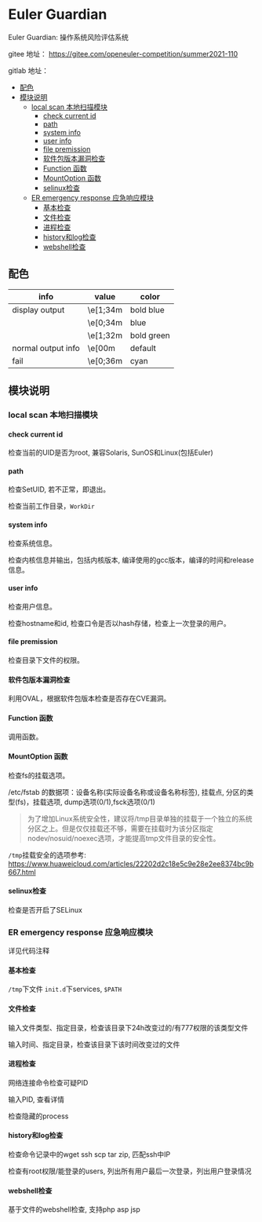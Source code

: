# Euler Guardian

Euler Guardian: 操作系统风险评估系统

gitee 地址：
https://gitee.com/openeuler-competition/summer2021-110

gitlab 地址：


<!-- vim-markdown-toc GFM -->

* [配色](#配色)
* [模块说明](#模块说明)
	* [local scan 本地扫描模块](#local-scan-本地扫描模块)
		* [check current id](#check-current-id)
		* [path](#path)
		* [system info](#system-info)
		* [user info](#user-info)
		* [file premission](#file-premission)
		* [软件包版本漏洞检查](#软件包版本漏洞检查)
		* [Function 函数](#function-函数)
		* [MountOption 函数](#mountoption-函数)
		* [selinux检查](#selinux检查)
	* [ER emergency response 应急响应模块](#er-emergency-response-应急响应模块)
		* [基本检查](#基本检查)
		* [文件检查](#文件检查)
		* [进程检查](#进程检查)
		* [history和log检查](#history和log检查)
		* [webshell检查](#webshell检查)

<!-- vim-markdown-toc -->

## 配色

|info|value|color|
|---|---|---|
|display output| \e[1;34m | bold blue|
|| \e[0;34m | blue|
|| \e[1;32m | bold green|
|normal output info | \e[00m | default |
|fail | \e[0;36m | cyan|

## 模块说明

### local scan 本地扫描模块

#### check current id

检查当前的UID是否为root, 兼容Solaris, SunOS和Linux(包括Euler)

#### path

检查SetUID, 若不正常，即退出。

检查当前工作目录，`WorkDir`

#### system info

检查系统信息。

检查内核信息并输出，包括内核版本, 编译使用的gcc版本，编译的时间和release信息。

#### user info

检查用户信息。

检查hostname和id, 检查口令是否以hash存储，检查上一次登录的用户。

#### file premission

检查目录下文件的权限。

#### 软件包版本漏洞检查

利用OVAL，根据软件包版本检查是否存在CVE漏洞。

#### Function 函数

调用函数。

#### MountOption 函数

检查fs的挂载选项。

/etc/fstab 的数据项：设备名称(实际设备名称或设备名称标签), 挂载点, 分区的类型(fs)，挂载选项, dump选项(0/1),fsck选项(0/1)

> 为了增加Linux系统安全性，建议将/tmp目录单独的挂载于一个独立的系统分区之上。但是仅仅挂载还不够，需要在挂载时为该分区指定nodev/nosuid/noexec选项，才能提高tmp文件目录的安全性。

`/tmp`挂载安全的选项参考: https://www.huaweicloud.com/articles/22202d2c18e5c9e28e2ee8374bc9b667.html

#### selinux检查

检查是否开启了SELinux

### ER emergency response 应急响应模块

详见代码注释

#### 基本检查

`/tmp`下文件 `init.d`下services, `$PATH`

#### 文件检查

输入文件类型、指定目录，检查该目录下24h改变过的/有777权限的该类型文件

输入时间、指定目录，检查该目录下该时间改变过的文件

#### 进程检查

网络连接命令检查可疑PID

输入PID, 查看详情

检查隐藏的process

#### history和log检查

检查命令记录中的wget ssh scp tar zip, 匹配ssh中IP

检查有root权限/能登录的users, 列出所有用户最后一次登录，列出用户登录情况

#### webshell检查

基于文件的webshell检查, 支持php asp jsp
